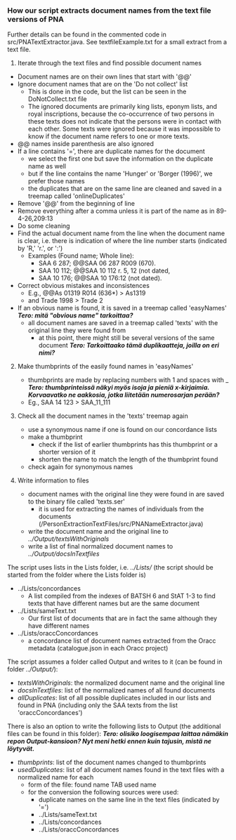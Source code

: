 ### How our script extracts document names from the text file versions of PNA

Further details can be found in the commented code in src/PNATextExtractor.java. See textfileExample.txt for a small extract from a text file.

1. Iterate through the text files and find possible document names
* Document names are on their own lines that start with '@@'
* Ignore document names that are on the 'Do not collect' list
	* This is done in the code, but the list can be seen in the DoNotCollect.txt file
	* The ignored documents are primarily king lists, eponym lists, and royal inscriptions, because the co-occurrence of two persons in these texts does not indicate that the persons were in contact with each other. Some texts were ignored because it was impossible to know if the document name refers to one or more texts.
* @@ names inside parenthesis are also ignored
* If a line contains '=', there are duplicate names for the document
	* we select the first one but save the information on the duplicate name as well
	* but if the line contains the name 'Hunger' or 'Borger (1996)', we prefer those names
	* the duplicates that are on the same line are cleaned and saved in a treemap called 'onlineDuplicates'
* Remove '@@' from the beginning of line
* Remove everything after a comma unless it is part of the name as in 89-4-26,209:13
* Do some cleaning
* Find the actual document name from the line when the document name is clear, i.e. there is indication of where the line number starts (indicated by 'R,' 'r.', or ':')
	* Examples (Found name; Whole line):
	  * SAA 6 287; @@SAA 06 287 R009 (670).
	  * SAA 10 112; @@SAA 10 112 r. 5, 12 (not dated,
	  * SAA 10 176; @@SAA 10 176:12 (not dated).
* Correct obvious mistakes and inconsistences
	* E.g., @@As 01319 R014 (636*) > As1319
	* and Trade 1998 > Trade 2
* If an obvious name is found, it is saved in a treemap called 'easyNames' ***Tero: mitä "obvious name" tarkoittaa?***
	* all document names are saved in a treemap called 'texts' with the original line they were found from
		* at this point, there might still be several versions of the same document ***Tero: Tarkoittaako tämä duplikaatteja, joilla on eri nimi?***

2. Make thumbprints of the easily found names in 'easyNames'
	* thumbprints are made by replacing numbers with 1 and spaces with _ ***Tero: thumbprinteissä näkyi myös isoja ja pieniä x-kirjaimia. Korvaavatko ne aakkosia, jotka liitetään numerosarjan perään?***
	* Eg., SAA 14 123 > SAA_11_111

3. Check all the document names in the 'texts' treemap again
	* use a synonymous name if one is found on our concordance lists
	* make a thumbprint
		* check if the list of earlier thumbprints has this thumbprint or a shorter version of it
		* shorten the name to match the length of the thumbprint found
	* check again for synonymous names

4. Write information to files
	* document names with the original line they were found in are saved to the binary file called 'texts.ser'
		* it is used for extracting the names of individuals from the documents (/PersonExtractionTextFiles/src/PNANameExtractor.java)
	* write the document name and the original line to _../Output/textsWithOriginals_
	* write a list of final normalized document names to _../Output/docsInTextfiles_

The script uses lists in the Lists folder, i.e. _../Lists/_ (the script should be started from the folder where the Lists folder is)
  * ../Lists/concordances
    * A list compiled from the indexes of BATSH 6 and StAT 1-3 to find texts that have different names but are the same document
  * ../Lists/sameText.txt
    * Our first list of documents that are in fact the same although they have different names
  * ../Lists/oraccConcordances
  	* a concordance list of document names extracted from the Oracc metadata (catalogue.json in each Oracc project) 

The script assumes a folder called Output and writes to it (can be found in folder _../Output/_):
* _textsWithOriginals_: the normalized document name and the original line
* _docsInTextfiles_: list of the normalized names of all found documents
* _allDuplicates_: list of all possible duplicates included in our lists and found in PNA (including only the SAA texts from the list 'oraccConcordances')

There is also an option to write the following lists to Output (the additional files can be found in this folder): ***Tero: olisiko loogisempaa laittaa nämäkin repon Output-kansioon? Nyt meni hetki ennen kuin tajusin, mistä ne löytyvät.***
* _thumbprints_: list of the document names changed to thumbprints
* _usedDuplicates_: list of all document names found in the text files with a normalized name for each
	* form of the file: found name TAB used name
	* for the conversion the following sources were used:
  		* duplicate names on the same line in the text files (indicated by '=')
  		* ../Lists/sameText.txt
  		* ../Lists/concordances
  		* ../Lists/oraccConcordances


